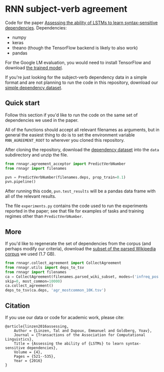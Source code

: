 # RNN subject-verb agreement

Code for the paper [Assessing the ability of LSTMs to learn syntax-sensitive
dependencies](https://transacl.org/ojs/index.php/tacl/article/view/972).
Dependencies:

* numpy
* keras
* theano (though the TensorFlow backend is likely to also work)
* pandas

For the Google LM evaluation, you would need to install TensorFlow and download
[the trained model](https://github.com/tensorflow/models/tree/master/lm_1b).

If you're just looking for the subject-verb dependency data in a simple format
and are not planning to run the code in this repository,
download our [simple dependency
dataset](http://tallinzen.net/media/rnn_agreement/rnn_agr_simple.tar.gz).

## Quick start

Follow this section if you'd like to run the code on the same set of dependencies we used in the paper.

All of the functions should accept all relevant filenames as arguments, but in
general the easiest thing to do is to set the environment variable
`RNN_AGREEMENT_ROOT` to wherever you cloned this repository.

After cloning the repository, download the [dependency
dataset](http://tallinzen.net/media/rnn_agreement/agr_50_mostcommon_10K.tsv.gz)
into the `data` subdirectory and unzip the file.

```python
from rnnagr.agreement_acceptor import PredictVerbNumber
from rnnagr import filenames

pvn = PredictVerbNumber(filenames.deps, prop_train=0.1)
pvn.pipeline()
```

After running this code, `pvn.test_results` will be a pandas data frame
with all of the relevant results.

The file `experiments.py` contains the code used to run the experiments
reported in the paper; see that file for examples of tasks and training
regimes other than `PredictVerbNumber`.

## More

If you'd like to regenerate the set of dependencies from the corpus (and
perhaps modify our criteria), download the [subset of the parsed Wikipedia
corpus](http://tallinzen.net/media/rnn_agreement/wikipedia.parsed.subset.50.gz) we used (1.7 GB).

```python
from rnnagr.collect_agreement import CollectAgreement
from rnnagr.utils import deps_to_tsv
from rnnagr import filenames
ca = CollectAgreement(filenames.parsed_wiki_subset, modes=('infreq_pos',),
skip=0, most_common=10000)
ca.collect_agreement()
deps_to_tsv(ca.deps, 'agr_mostcommon_10K.tsv')
```

## Citation

If you use our data or code for academic work, please cite:

```
@article{linzen2016assessing,
    Author = {Linzen, Tal and Dupoux, Emmanuel and Goldberg, Yoav},
    Journal = {Transactions of the Association for Computational Linguistics},
    Title = {Assessing the ability of {LSTMs} to learn syntax-sensitive dependencies},
    Volume = {4},
    Pages = {521--535},
    Year = {2016}
}
```
